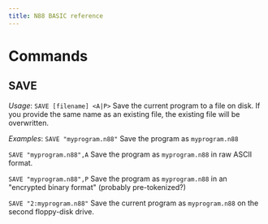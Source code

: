 ```yaml
---
title: N88 BASIC reference
---
```


# Commands
## SAVE
*Usage*: `SAVE [filename] <A|P>`
Save the current program to a file on disk. If you provide the same name as an existing file, the existing file will be overwritten.

*Examples*:
`SAVE "myprogram.n88"`
Save the program as `myprogram.n88`

`SAVE "myprogram.n88",A`
Save the program as `myprogram.n88` in raw ASCII format.

`SAVE "myprogram.n88",P`
Save the program as `myprogram.n88` in an "encrypted binary format" (probably pre-tokenized?)

`SAVE "2:myprogram.n88"`
Save the current program as `myprogram.n88` on the second floppy-disk drive.
